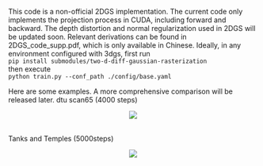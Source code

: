 This code is a non-official 2DGS implementation. The current code only implements the projection process in CUDA, including forward and backward. The depth distortion and normal regularization used in 2DGS will be updated soon. Relevant derivations can be found in 2DGS_code_supp.pdf, which is only available in Chinese. 
Ideally, in any environment configured with 3dgs, first run <br>
```pip install submodules/two-d-diff-gaussian-rasterization```<br>
then execute <br>
```python train.py --conf_path ./config/base.yaml```<br>

Here are some examples. A more comprehensive comparison will be released later.
dtu scan65 (4000 steps)
<p align="center">
  <img src='./assets/dtu_scan65_4000_rgb.jpg'>
</p><br>
Tanks and Temples (5000steps)
<p align="center">
  <img src='./assets/truck_5000_rgb.jpg'>
</p><br>




